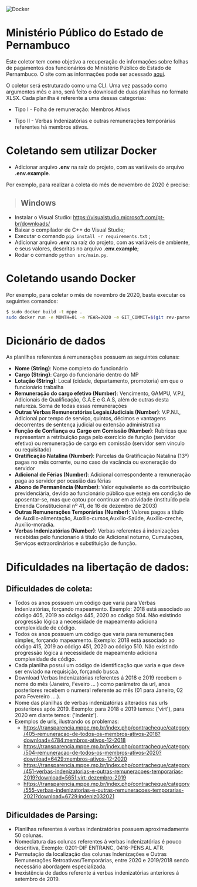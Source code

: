 ![Docker](https://github.com/dadosjusbr/coletor-mppe/actions/workflows/docker-publish.yml/badge.svg)

# Ministério Público do Estado de Pernambuco

Este coletor tem como objetivo a recuperação de informações sobre folhas de pagamentos dos funcionários do Ministério Público do Estado de Pernambuco. O site com as informações pode ser acessado [aqui](https://transparencia.mppe.mp.br/index.php/contracheque/category/225-proventos-de-todos-os-membros-inativos).

O coletor será estruturado como uma CLI. Uma vez passado como argumentos mês e ano, será feito o download de duas planilhas no formato XLSX. Cada planilha é referente a uma dessas categorias:

- Tipo I - Folha de remuneração: Membros Ativos

- Tipo II - Verbas Indenizatórias e outras remunerações temporárias referentes há membros ativos.

# Coletando sem utilizar Docker

- Adicionar arquivo **.env** na raíz do projeto, com as variáveis do arquivo **.env.example**.

Por exemplo, para realizar a coleta do mês de novembro de 2020 é preciso:

> ## Windows

- Instalar o Visual Studio: https://visualstudio.microsoft.com/pt-br/downloads/
- Baixar o compilador de C++ do Visual Studio;
- Executar o comando `pip install -r requirements.txt` ;
- Adicionar arquivo **.env** na raíz do projeto, com as variáveis de ambiente, e seus valores, descritas no arquivo **.env.example**;
- Rodar o comando `python src/main.py`.

# Coletando usando Docker

Por exemplo, para coletar o mês de novembro de 2020, basta executar os seguintes comandos:

```sh
$ sudo docker build -t mppe .
sudo docker run -e MONTH=01 -e YEAR=2020 -e GIT_COMMIT=$(git rev-parse HEAD) -e OUTPUT_FOLDER='/output' mppe
```

# Dicionário de dados

As planilhas referentes á remunerações possuem as seguintes colunas:

- **Nome (String)**: Nome completo do funcionário
- **Cargo (String)**: Cargo do funcionário dentro do MP
- **Lotação (String)**: Local (cidade, departamento, promotoria) em que o funcionário trabalha
- **Remuneração do cargo efetivo (Number)**: Vencimento, GAMPU, V.P.I, Adicionais de Qualificação, G.A.E e G.A.S, além de outras desta natureza. Soma de todas essas remunerações
- **Outras Verbas Remuneratórias Legais/Judiciais (Number)**: V.P.N.I., Adicional por tempo de serviço, quintos, décimos e vantagens decorrentes de sentença judicial ou extensão administrativa
- **Função de Confiança ou Cargo em Comissão (Number)**: Rubricas que representam a retribuição paga pelo exercício de função (servidor efetivo) ou remuneração de cargo em comissão (servidor sem vínculo ou requisitado)
- **Gratificação Natalina (Number)**: Parcelas da Gratificação Natalina (13º) pagas no mês corrente, ou no caso de vacância ou exoneração do servidor
- **Adicional de Férias (Number)**: Adicional correspondente a remuneração paga ao servidor por ocasião das férias
- **Abono de Permanência (Number)**: Valor equivalente ao da contribuição previdenciária, devido ao funcionário público que esteja em condição de aposentar-se, mas que optou por continuar em atividade (instituído pela Emenda Constitucional nº 41, de 16 de dezembro de 2003)
- **Outras Remunerações Temporárias (Number)**: Valores pagos a título de Auxílio-alimentação, Auxílio-cursos,Auxílio-Saúde, Auxílio-creche, Auxílio-moradia.
- **Verbas Indenizatórias (Number)**: Verbas referentes á indenizações recebidas pelo funcionario á titulo de Adicional noturno, Cumulações, Serviços extraordinários e substituição de função.

# Dificuldades na libertação de dados:

## Dificuldades de coleta:

- Todos os anos possuem um código que varia para Verbas Indenizatórias, forçando mapeamento. Exemplo: 2018 está associado ao código 405, 2019 ao código 445, 2020 ao código 504. Não existindo progressão lógica a necessidade de mapeamento adiciona complexidade de código.
- Todos os anos possuem um código que varia para remunerações simples, forçando mapeamento. Exemplo: 2018 está associado ao código 415, 2019 ao código 451, 2020 ao código 510. Não existindo progressão lógica a necessidade de mapeamento adiciona complexidade de código.
- Cada planilha possui um código de identificação que varia e que deve ser enviado na requisição, forçando busca.
- Download Verbas Indenizatórias referentes á 2018 e 2019 recebem o nome do mês (Janeiro, Feveiro ... ) como parâmetro da url, anos posteriores recebem o numeral referente ao mês (01 para Janeiro, 02 para Fevereiro ....).
- Nome das planilhas de verbas indenizatórias alterados nas urls posteriores após 2019. Exemplo: para 2018 e 2019 temos: ('virt'), para 2020 em diante temos: ('indeniz').
- Exemplos de urls, ilustrando os problemas:
  - https://transparencia.mppe.mp.br/index.php/contracheque/category/405-remuneracao-de-todos-os-membros-ativos-2018?download=4784:membros-ativos-12-2018
  - https://transparencia.mppe.mp.br/index.php/contracheque/category/504-remuneracao-de-todos-os-membros-ativos-2020?download=6429:membros-ativos-12-2020
  - https://transparencia.mppe.mp.br/index.php/contracheque/category/451-verbas-indenizatorias-e-outras-remuneracoes-temporarias-2019?download=5651:virt-dezembro-2019
  - https://transparencia.mppe.mp.br/index.php/contracheque/category/555-verbas-indenizatorias-e-outras-remuneracoes-temporarias-2021?download=6729:indeniz032021

## Dificuldades de Parsing:

- Planilhas referentes á verbas indenizatórias possuem aproximadamente 50 colunas.
- Nomeclatura das colunas referentes á verbas indenizatórias é pouco descritiva, Exemplo: 0201-DIF ENTRANC, 0416-PENS AL ATR.
- Permutação da localização das colunas Indenizações e Outras Remunerações Retroativas/Temporárias, entre 2020 e 2019/2018 sendo necessário abordagem especializada.
- Inexistência de dados referente á verbas indenizatórias anteriores á setembro de 2019.

